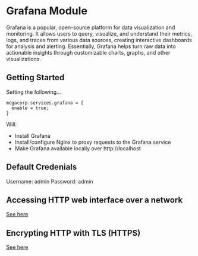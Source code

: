 # Grafana Module
Grafana is a popular, open-source platform for data visualization and monitoring. It allows users to query, visualize, and understand their metrics, logs, and traces from various data sources, creating interactive dashboards for analysis and alerting. Essentially, Grafana helps turn raw data into actionable insights through customizable charts, graphs, and other visualizations.

## Getting Started
Setting the following...
```
megacorp.services.grafana = {
  enable = true;
}
```
Will:
- Install Grafana
- Install/configure Nginx to proxy requests to the Grafana service
- Make Grafana available locally over http://localhost

## Default Credenials
Username: admin
Password: admin

## Accessing HTTP web interface over a network
[See here](https://github.com/rapture-mc/mgc-nixos/tree/main/docs/making-services-accessible-via-network.md)

## Encrypting HTTP with TLS (HTTPS)
[See here](https://github.com/rapture-mc/mgc-nixos/tree/main/modules/_shared/nginx)
